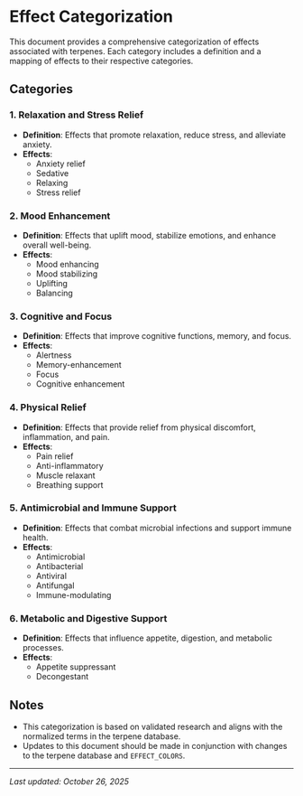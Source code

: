 # Effect Categorization

This document provides a comprehensive categorization of effects associated with terpenes. Each category includes a definition and a mapping
of effects to their respective categories.

## Categories

### 1. Relaxation and Stress Relief

- **Definition**: Effects that promote relaxation, reduce stress, and alleviate anxiety.
- **Effects**:
  - Anxiety relief
  - Sedative
  - Relaxing
  - Stress relief

### 2. Mood Enhancement

- **Definition**: Effects that uplift mood, stabilize emotions, and enhance overall well-being.
- **Effects**:
  - Mood enhancing
  - Mood stabilizing
  - Uplifting
  - Balancing

### 3. Cognitive and Focus

- **Definition**: Effects that improve cognitive functions, memory, and focus.
- **Effects**:
  - Alertness
  - Memory-enhancement
  - Focus
  - Cognitive enhancement

### 4. Physical Relief

- **Definition**: Effects that provide relief from physical discomfort, inflammation, and pain.
- **Effects**:
  - Pain relief
  - Anti-inflammatory
  - Muscle relaxant
  - Breathing support

### 5. Antimicrobial and Immune Support

- **Definition**: Effects that combat microbial infections and support immune health.
- **Effects**:
  - Antimicrobial
  - Antibacterial
  - Antiviral
  - Antifungal
  - Immune-modulating

### 6. Metabolic and Digestive Support

- **Definition**: Effects that influence appetite, digestion, and metabolic processes.
- **Effects**:
  - Appetite suppressant
  - Decongestant

## Notes

- This categorization is based on validated research and aligns with the normalized terms in the terpene database.
- Updates to this document should be made in conjunction with changes to the terpene database and `EFFECT_COLORS`.

---

_Last updated: October 26, 2025_
